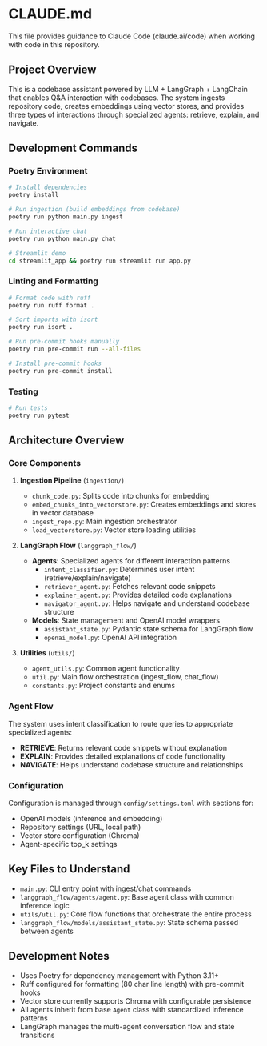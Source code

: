 # CLAUDE.md

This file provides guidance to Claude Code (claude.ai/code) when working with code in this repository.

## Project Overview

This is a codebase assistant powered by LLM + LangGraph + LangChain that enables Q&A interaction with codebases. The system ingests repository code, creates embeddings using vector stores, and provides three types of interactions through specialized agents: retrieve, explain, and navigate.

## Development Commands

### Poetry Environment
```bash
# Install dependencies
poetry install

# Run ingestion (build embeddings from codebase)
poetry run python main.py ingest

# Run interactive chat
poetry run python main.py chat

# Streamlit demo
cd streamlit_app && poetry run streamlit run app.py
```

### Linting and Formatting
```bash
# Format code with ruff
poetry run ruff format .

# Sort imports with isort
poetry run isort .

# Run pre-commit hooks manually
poetry run pre-commit run --all-files

# Install pre-commit hooks
poetry run pre-commit install
```

### Testing
```bash
# Run tests
poetry run pytest
```

## Architecture Overview

### Core Components

1. **Ingestion Pipeline** (`ingestion/`)
   - `chunk_code.py`: Splits code into chunks for embedding
   - `embed_chunks_into_vectorstore.py`: Creates embeddings and stores in vector database
   - `ingest_repo.py`: Main ingestion orchestrator
   - `load_vectorstore.py`: Vector store loading utilities

2. **LangGraph Flow** (`langgraph_flow/`)
   - **Agents**: Specialized agents for different interaction patterns
     - `intent_classifier.py`: Determines user intent (retrieve/explain/navigate)
     - `retriever_agent.py`: Fetches relevant code snippets
     - `explainer_agent.py`: Provides detailed code explanations
     - `navigator_agent.py`: Helps navigate and understand codebase structure
   - **Models**: State management and OpenAI model wrappers
     - `assistant_state.py`: Pydantic state schema for LangGraph flow
     - `openai_model.py`: OpenAI API integration

3. **Utilities** (`utils/`)
   - `agent_utils.py`: Common agent functionality
   - `util.py`: Main flow orchestration (ingest_flow, chat_flow)
   - `constants.py`: Project constants and enums

### Agent Flow

The system uses intent classification to route queries to appropriate specialized agents:
- **RETRIEVE**: Returns relevant code snippets without explanation
- **EXPLAIN**: Provides detailed explanations of code functionality 
- **NAVIGATE**: Helps understand codebase structure and relationships

### Configuration

Configuration is managed through `config/settings.toml` with sections for:
- OpenAI models (inference and embedding)
- Repository settings (URL, local path)
- Vector store configuration (Chroma)
- Agent-specific top_k settings

## Key Files to Understand

- `main.py`: CLI entry point with ingest/chat commands
- `langgraph_flow/agents/agent.py`: Base agent class with common inference logic
- `utils/util.py`: Core flow functions that orchestrate the entire process
- `langgraph_flow/models/assistant_state.py`: State schema passed between agents

## Development Notes

- Uses Poetry for dependency management with Python 3.11+
- Ruff configured for formatting (80 char line length) with pre-commit hooks
- Vector store currently supports Chroma with configurable persistence
- All agents inherit from base `Agent` class with standardized inference patterns
- LangGraph manages the multi-agent conversation flow and state transitions